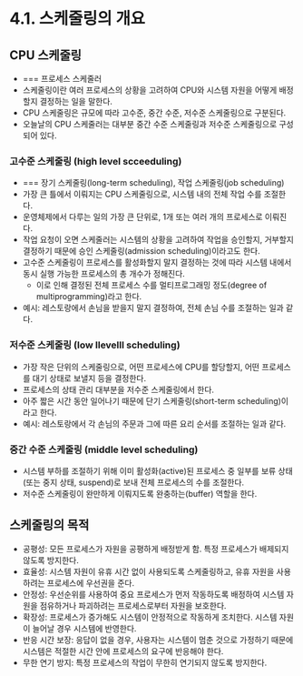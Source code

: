 # 4.1. 스케줄링의 개요

## CPU 스케줄링

- === 프로세스 스케줄러
- 스케줄링이란 여러 프로세스의 상황을 고려하여 CPU와 시스템 자원을 어떻게 배정할지 결정하는 일을 말한다.
- CPU 스케줄링은 규모에 따라 고수준, 중간 수준, 저수준 스케줄링으로 구분된다.
- 오늘날의 CPU 스케줄러는 대부분 중간 수준 스케줄링과 저수준 스케줄링으로 구성되어 있다.

### 고수준 스케줄링 (high level scceeduling)

- === 장기 스케줄링(long-term scheduling), 작업 스케줄링(job scheduling)
- 가장 큰 틀에서 이뤄지는 CPU 스케줄링으로, 시스템 내의 전체 작업 수를 조절한다.
- 운영체제에서 다루는 일의 가장 큰 단위로, 1개 또는 여러 개의 프로세스로 이뤄진다.
- 작업 요청이 오면 스케줄러는 시스템의 상황을 고려하여 작업을 승인할지, 거부할지 결정하기 때문에 승인 스케줄링(admission scheduling)이라고도 한다.
- 고수준 스케줄링이 프로세스를 활성화할지 말지 결정하는 것에 따라 시스템 내에서 동시 실행 가능한 프로세스의 총 개수가 정해진다.
  - 이로 인해 결정된 전체 프로세스 수를 멀티프로그래밍 정도(degree of multiprogramming)라고 한다.
- 예시: 레스토랑에서 손님을 받을지 말지 결정하여, 전체 손님 수를 조절하는 일과 같다.

### 저수준 스케줄링 (low llevelll scheduling)

- 가장 작은 단위의 스케줄링으로, 어떤 프로세스에 CPU를 할당할지, 어떤 프로세스를 대기 상태로 보낼지 등을 결정한다.
- 프로세스의 상태 관리 대부분을 저수준 스케줄링에서 한다.
- 아주 짧은 시간 동안 일어나기 때문에 단기 스케줄링(short-term scheduling)이라고 한다.
- 예시: 레스토랑에서 각 손님의 주문과 그에 따른 요리 순서를 조절하는 일과 같다.

### 중간 수준 스케줄링 (middle level scheduling)

- 시스템 부하를 조절하기 위해 이미 활성화(active)된 프로세스 중 일부를 보류 상태(또는 중지 상태, suspend)로 보내 전체 프로세스의 수를 조절한다.
- 저수준 스케줄링이 완만하게 이뤄지도록 완충하는(buffer) 역할을 한다.

## 스케줄링의 목적

- 공평성: 모든 프로세스가 자원을 공평하게 배정받게 함. 특정 프로세스가 배제되지 않도록 방지한다.
- 효율성: 시스템 자원이 유휴 시간 없이 사용되도록 스케줄링하고, 유휴 자원을 사용하려는 프로세스에 우선권을 준다.
- 안정성: 우선순위를 사용하여 중요 프로세스가 먼저 작동하도록 배정하여 시스템 자원을 점유하거나 파괴하려는 프로세스로부터 자원을 보호한다.
- 확장성: 프로세스가 증가해도 시스템이 안정적으로 작동하게 조치한다. 시스템 자원이 늘어날 경우 시스템에 반영한다.
- 반응 시간 보장: 응답이 없을 경우, 사용자는 시스템이 멈춘 것으로 가정하기 때문에 시스템은 적절한 시간 안에 프로세스의 요구에 반응해야 한다.
- 무한 연기 방지: 특정 프로세스의 작업이 무한히 연기되지 않도록 방지한다.
